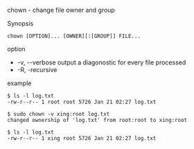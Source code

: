 chown - change file owner and group

Synopsis
```
chown [OPTION]... [OWNER][:[GROUP]] FILE...
```

option 
- -v, --verbose output a diagonostic for every file processed
- -R, -recursive


example
```
$ ls -l log.txt 
-rw-r--r-- 1 root root 5726 Jan 21 02:27 log.txt

$ sudo chown -v xing:root log.txt 
changed ownership of 'log.txt' from root:root to xing:root

$ ls -l log.txt 
-rw-r--r-- 1 xing root 5726 Jan 21 02:27 log.txt
```




